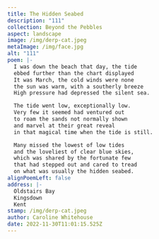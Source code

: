 ```yaml
---
title: The Hidden Seabed
description: "111"
collection: Beyond the Pebbles
aspect: landscape
image: /img/derp-cat.jpeg
metaImage: /img/face.jpg
alt: "111"
poem: |-
  I was down the beach that day, the tide 
  ebbed further than the chart displayed
  It was March, the cold winds were none
  the sun was warm, with a southerly breeze
  High pressure had depressed the silent sea.

  The tide went low, exceptionally low.
  Very few it seemed had ventured out
  to roam the sands not normally shown 
  and marvel at their great reveal 
  in that magical time when the tide is still.

  Many missed the lowest of low tides 
  and the loveliest of clear blue skies, 
  which was shared by the fortunate few 
  that had stepped out and cared to tread 
  on what was usually the hidden seabed.
alignPoemLeft: false
address: |-
  Oldstairs Bay
  Kingsdown 
  Kent
stamp: /img/derp-cat.jpeg
author: Caroline Whitehouse
date: 2022-11-30T11:01:15.525Z
---
```

